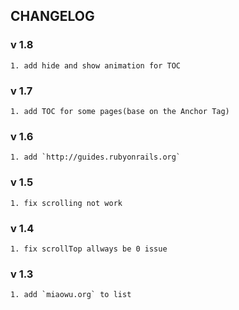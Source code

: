 ## CHANGELOG

### v 1.8
    1. add hide and show animation for TOC
### v 1.7
    1. add TOC for some pages(base on the Anchor Tag)
### v 1.6
    1. add `http://guides.rubyonrails.org`
### v 1.5
    1. fix scrolling not work
### v 1.4
    1. fix scrollTop allways be 0 issue
### v 1.3
    1. add `miaowu.org` to list